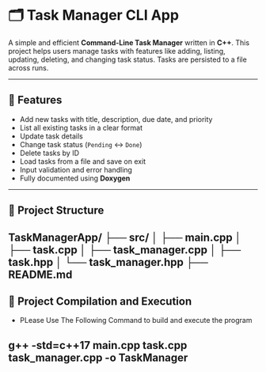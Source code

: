 # 🗂️ Task Manager CLI App

A simple and efficient **Command-Line Task Manager** written in **C++**. This project helps users manage tasks with features like adding, listing, updating, deleting, and changing task status. Tasks are persisted to a file across runs.

---

## 📌 Features

- Add new tasks with title, description, due date, and priority
- List all existing tasks in a clear format
- Update task details
- Change task status (`Pending` ↔ `Done`)
- Delete tasks by ID
- Load tasks from a file and save on exit
- Input validation and error handling
- Fully documented using **Doxygen**

---
## 📌 Project Structure

TaskManagerApp/
├── src/
│   ├── main.cpp
│   ├── task.cpp
│   ├── task_manager.cpp
│   ├── task.hpp
│   └── task_manager.hpp
├── README.md
---
## 📂 Project Compilation and Execution 

- PLease Use The Following Command to build and execute the program

## g++ -std=c++17 main.cpp task.cpp task_manager.cpp -o TaskManager

